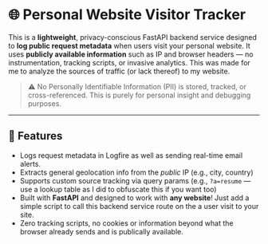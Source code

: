 # 🌐 Personal Website Visitor Tracker

This is a **lightweight**, privacy-conscious FastAPI backend service designed to **log public request metadata** when users visit your personal website. It uses **publicly available information** such as IP and browser headers — no instrumentation, tracking scripts, or invasive analytics.
This was made for me to analyze the sources of traffic (or lack thereof) to my website.

> ⚠️ No Personally Identifiable Information (PII) is stored, tracked, or cross-referenced. This is purely for personal insight and debugging purposes.

---

## 🔧 Features

- Logs request metadata in Logfire as well as sending real-time email alerts. 
- Extracts general geolocation info from the *public* IP (e.g., city, country)
- Supports custom source tracking via query params (e.g., `?a=resume` — use a lookup table as I did to obfuscate this if you want too)
- Built with **FastAPI** and designed to work with **any website**! Just add a simple script to call this backend service route on the a user visit to your site. 
- Zero tracking scripts, no cookies or information beyond what the browser already sends and is publically available. 
